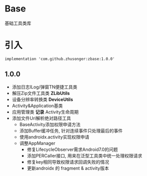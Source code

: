 # Base
基础工具类库

# 引入

```
implementation 'com.github.zhusonger:zbase:1.0.0'
```

## 1.0.0
* 添加日志ILog/弹窗TN便捷工具类
* 解压Zip文件工具类 **ZLibUtils**
* 设备分辨率转换类 **DeviceUtils**
* Activity&Application基类
* 应用管理类 **记录** Activity生命周期
* 添加文件Uri解析绝对路径工具
	* BaseActivity添加权限申请方法
	* 添加Buffer缓冲任务, 针对连续事件只处理最后的事件
	* 使用androidx.activity实现权限申请
	* 调整AppManager
	    * 修复LifecycleObserver需求Android7.0的问题
	    * 添加PERCaller接口, 用来在泛型工具类中统一处理权限请求
	    * 修复key相同导致权限请求回调失败的情况
	    * 更新androidx 的 fragment & activity版本
	